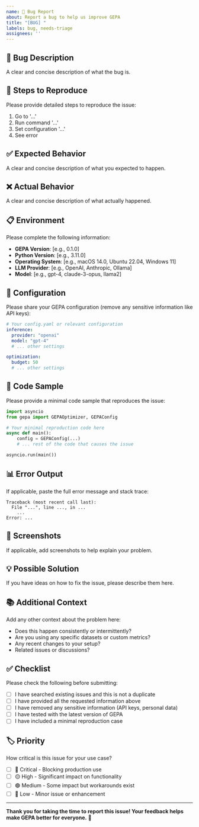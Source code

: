 ```yaml
---
name: 🐛 Bug Report
about: Report a bug to help us improve GEPA
title: "[BUG] "
labels: bug, needs-triage
assignees: ''
---
```


## 🐛 Bug Description

A clear and concise description of what the bug is.

## 🔄 Steps to Reproduce

Please provide detailed steps to reproduce the issue:

1. Go to '...'
2. Run command '...'
3. Set configuration '...'
4. See error

## ✅ Expected Behavior

A clear and concise description of what you expected to happen.

## ❌ Actual Behavior

A clear and concise description of what actually happened.

## 📋 Environment

Please complete the following information:

- **GEPA Version**: [e.g., 0.1.0]
- **Python Version**: [e.g., 3.11.0]
- **Operating System**: [e.g., macOS 14.0, Ubuntu 22.04, Windows 11]
- **LLM Provider**: [e.g., OpenAI, Anthropic, Ollama]
- **Model**: [e.g., gpt-4, claude-3-opus, llama2]

## 📝 Configuration

Please share your GEPA configuration (remove any sensitive information like API keys):

```yaml
# Your config.yaml or relevant configuration
inference:
  provider: "openai"
  model: "gpt-4"
  # ... other settings

optimization:
  budget: 50
  # ... other settings
```

## 🔧 Code Sample

Please provide a minimal code sample that reproduces the issue:

```python
import asyncio
from gepa import GEPAOptimizer, GEPAConfig

# Your minimal reproduction code here
async def main():
    config = GEPAConfig(...)
    # ... rest of the code that causes the issue

asyncio.run(main())
```

## 📊 Error Output

If applicable, paste the full error message and stack trace:

```
Traceback (most recent call last):
  File "...", line ..., in ...
    ...
Error: ...
```

## 📸 Screenshots

If applicable, add screenshots to help explain your problem.

## 💡 Possible Solution

If you have ideas on how to fix the issue, please describe them here.

## 📚 Additional Context

Add any other context about the problem here:

- Does this happen consistently or intermittently?
- Are you using any specific datasets or custom metrics?
- Any recent changes to your setup?
- Related issues or discussions?

## ✅ Checklist

Please check the following before submitting:

- [ ] I have searched existing issues and this is not a duplicate
- [ ] I have provided all the requested information above
- [ ] I have removed any sensitive information (API keys, personal data)
- [ ] I have tested with the latest version of GEPA
- [ ] I have included a minimal reproduction case

## 🏷️ Priority

How critical is this issue for your use case?

- [ ] 🔴 Critical - Blocking production use
- [ ] 🟡 High - Significant impact on functionality
- [ ] 🟢 Medium - Some impact but workarounds exist
- [ ] 🔵 Low - Minor issue or enhancement

---

**Thank you for taking the time to report this issue! Your feedback helps make GEPA better for everyone.** 🚀